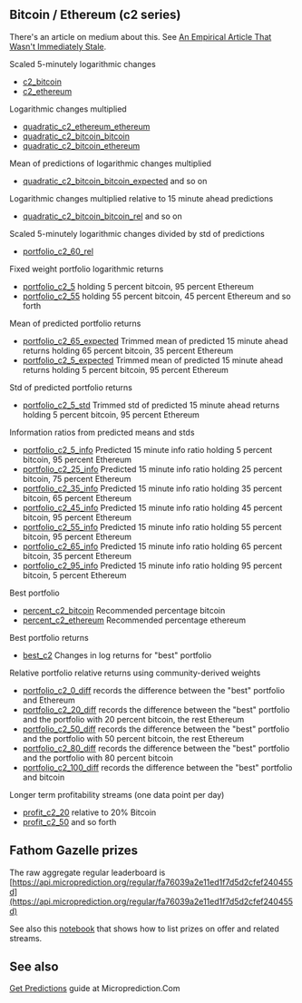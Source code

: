 


## Bitcoin / Ethereum (c2 series)
There's an article on medium about this. See [An Empirical Article That Wasn't Immediately Stale](https://microprediction.medium.com/an-empirical-article-that-wasnt-immediately-stale-720abfb4678f). 

Scaled 5-minutely logarithmic changes 
* [c2_bitcoin](https://www.microprediction.org/stream_dashboard.html?stream=c2_bitcoin)
* [c2_ethereum](https://www.microprediction.org/stream_dashboard.html?stream=c2_ethereum)

Logarithmic changes multiplied
* [quadratic_c2_ethereum_ethereum](https://www.microprediction.org/stream_dashboard.html?stream=quadratic_c2_ethereum_ethereum)
* [quadratic_c2_bitcoin_bitcoin](https://www.microprediction.org/stream_dashboard.html?stream=quadratic_c2_bitcoin_bitcoin)
* [quadratic_c2_bitcoin_ethereum](https://www.microprediction.org/stream_dashboard.html?stream=quadratic_c2_bitcoin_ethereum)

Mean of predictions of logarithmic changes multiplied
* [quadratic_c2_bitcoin_bitcoin_expected](https://www.microprediction.org/stream_dashboard.html?stream=quadratic_c2_bitcoin_bitcoin_expected)
and so on


Logarithmic changes multiplied relative to 15 minute ahead predictions
* [quadratic_c2_bitcoin_bitcoin_rel](https://www.microprediction.org/stream_dashboard.html?stream=quadratic_c2_bitcoin_bitcoin_rel)
and so on



Scaled 5-minutely logarithmic changes divided by std of predictions
* [portfolio_c2_60_rel](https://www.microprediction.org/stream_dashboard.html?stream=portfolio_c2_60_rel)

Fixed weight portfolio logarithmic returns
* [portfolio_c2_5](https://www.microprediction.org/stream_dashboard.html?stream=portfolio_c2_5) holding 5 percent bitcoin, 95 percent Ethereum
* [portfolio_c2_55](https://www.microprediction.org/stream_dashboard.html?stream=portfolio_c2_55) holding 55 percent bitcoin, 45 percent Ethereum
and so forth

Mean of predicted portfolio returns
* [portfolio_c2_65_expected](https://www.microprediction.org/stream_dashboard.html?stream=portfolio_c2_65_expected) Trimmed mean of predicted 15 minute ahead returns holding 65 percent bitcoin, 35 percent Ethereum
* [portfolio_c2_5_expected](https://www.microprediction.org/stream_dashboard.html?stream=portfolio_c2_5_expected) Trimmed mean of predicted 15 minute ahead returns holding 5 percent bitcoin, 95 percent Ethereum

Std of predicted portfolio returns
* [portfolio_c2_5_std](https://www.microprediction.org/stream_dashboard.html?stream=portfolio_c2_5_std) Trimmed std of predicted 15 minute ahead returns holding 5 percent bitcoin, 95 percent Ethereum

Information ratios from predicted means and stds
* [portfolio_c2_5_info](https://www.microprediction.org/stream_dashboard.html?stream=portfolio_c2_5_info) Predicted 15 minute info ratio holding 5 percent bitcoin, 95 percent Ethereum
* [portfolio_c2_25_info](https://www.microprediction.org/stream_dashboard.html?stream=portfolio_c2_25_info) Predicted 15 minute info ratio holding 25 percent bitcoin, 75 percent Ethereum
* [portfolio_c2_35_info](https://www.microprediction.org/stream_dashboard.html?stream=portfolio_c2_35_info) Predicted 15 minute info ratio holding 35 percent bitcoin, 65 percent Ethereum
* [portfolio_c2_45_info](https://www.microprediction.org/stream_dashboard.html?stream=portfolio_c2_45_info) Predicted 15 minute info ratio holding 45 percent bitcoin, 95 percent Ethereum
* [portfolio_c2_55_info](https://www.microprediction.org/stream_dashboard.html?stream=portfolio_c2_55_info) Predicted 15 minute info ratio holding 55 percent bitcoin, 95 percent Ethereum
* [portfolio_c2_65_info](https://www.microprediction.org/stream_dashboard.html?stream=portfolio_c2_65_info) Predicted 15 minute info ratio holding 65 percent bitcoin, 35 percent Ethereum
* [portfolio_c2_95_info](https://www.microprediction.org/stream_dashboard.html?stream=portfolio_c2_95_info) Predicted 15 minute info ratio holding 95 percent bitcoin, 5 percent Ethereum

Best portfolio 
* [percent_c2_bitcoin](https://www.microprediction.org/stream_dashboard.html?stream=percent_c2_bitcoin) Recommended percentage bitcoin
* [percent_c2_ethereum](https://www.microprediction.org/stream_dashboard.html?stream=percent_c2_ethereum) Recommended percentage ethereum 

Best portfolio returns
* [best_c2](https://www.microprediction.org/stream_dashboard.html?stream=best_c2) Changes in log returns for "best" portfolio


Relative portfolio relative returns using community-derived weights
* [portfolio_c2_0_diff](https://www.microprediction.org/stream_dashboard.html?stream=portfolio_c2_0_diff) 
records the difference between the "best" portfolio and Ethereum
* [portfolio_c2_20_diff](https://www.microprediction.org/stream_dashboard.html?stream=portfolio_c2_20_diff) 
records the difference between the "best" portfolio and the portfolio with 20 percent bitcoin, the rest Ethereum
* [portfolio_c2_50_diff](https://www.microprediction.org/stream_dashboard.html?stream=portfolio_c2_50_diff) 
records the difference between the "best" portfolio and the portfolio with 50 percent bitcoin, the rest Ethereum
* [portfolio_c2_80_diff](https://www.microprediction.org/stream_dashboard.html?stream=portfolio_c2_80_diff) 
records the difference between the "best" portfolio and the portfolio with 80 percent bitcoin
* [portfolio_c2_100_diff](https://www.microprediction.org/stream_dashboard.html?stream=portfolio_c2_100_diff) 
records the difference between the "best" portfolio and bitcoin

Longer term profitability streams (one data point per day)
* [profit_c2_20](https://www.microprediction.org/stream_dashboard.html?stream=profit_c2_20) relative to 20% Bitcoin
* [profit_c2_50](https://www.microprediction.org/stream_dashboard.html?stream=profit_c2_50)
and so forth



## Fathom Gazelle prizes

The raw aggregate regular leaderboard is [https://api.microprediction.org/regular/fa76039a2e11ed1f7d5d2cfef240455d](https://api.microprediction.org/regular/fa76039a2e11ed1f7d5d2cfef240455d)

See also this [notebook](https://github.com/microprediction/microprediction/blob/master/notebook_examples/List%20Current%20Prizes.ipynb) that shows how to list prizes on offer and related streams. 

## See also 

[Get Predictions](https://www.microprediction.com/get-predictions) guide at Microprediction.Com

 
